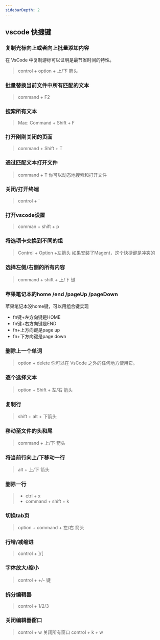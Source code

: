```yaml
---
sidebarDepth: 2
---
```


## vscode 快捷键

### 复制光标向上或者向上批量添加内容
在 VsCode 中复制游标可以证明是最节省时间的特性。
> control + option + 上/下 箭头

### 批量替换当前文件中所有匹配的文本
> command + F2

### 搜索所有文本
> Mac: Command + Shift + F

### 打开刚刚关闭的页面
> command + Shift + T

### 通过匹配文本打开文件
> command + T
你可以动态地搜索和打开文件

### 关闭/打开终端
> control + `

### 打开vscode设置
> comman + shift + p

### 将选项卡交换到不同的组
> Control + Option +左箭头
如果安装了Magent，这个快捷键是冲突的

### 选择左侧/右侧的所有内容
> command + shift + 上/下 键

### 苹果笔记本的home /end /pageUp /pageDown
苹果笔记本没home键，可以用组合键实现
- fn键+左方向键是HOME
- fn键+右方向键是END
- fn+上方向键是page up
- fn+下方向键是page down

### 删除上一个单词
> option + delete
你可以在 VsCode 之外的任何地方使用它。

### 逐个选择文本
> option + Shift + 左/右 箭头

### 复制行
> shift + alt + 下箭头

###  移动至文件的头和尾
> command + 上/下 箭头

### 将当前行向上/下移动一行
> alt + 上/下 箭头

### 删除一行
> - ctrl + x
> - command + shift + k

### 切换tab页
> option + command + 左/右 箭头

### 行增/减缩进
> control + ]/[ 

### 字体放大/缩小
> control + +/- 键

### 拆分编辑器
> control + 1/2/3

### 关闭编辑器窗口
> control + w 
> 关闭所有窗口 control + k + w




